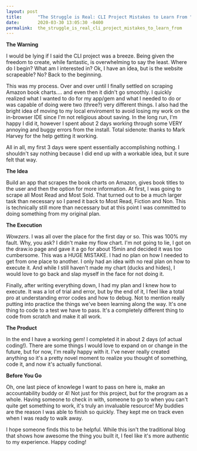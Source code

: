 ```yaml
---
layout: post
title:      "The Struggle is Real: CLI Project Mistakes to Learn From "
date:       2020-03-30 13:05:30 -0400
permalink:  the_struggle_is_real_cli_project_mistakes_to_learn_from
---
```



**The Warning**

I would be lying if I said the CLI project was a breeze. Being given the freedom to create, while fantastic, is overwhelming to say the least. Where do I begin? What am I interested in? Ok, I have an idea, but is the website scrapeable? No? Back to the beginning. 

This was my process. Over and over until I finally settled on scraping Amazon book charts.... and even then it didn't go smoothly. I quickly realized what I wanted to do for my app/gem and what I needed to do or was capable of doing were two (three?) very different things. I also had the bright idea of moving to my local enviroment to avoid losing my work on the in-browser IDE since I'm not religious about saving. In the long run, I'm happy I did it, however I spent about 2 days working through some VERY annoying and buggy errors from the install. Total sidenote: thanks to Mark Harvey for the help getting it working.  

All in all, my first 3 days were spent essentially accomplishing nothing. I shouldn't say nothing because I did end up with a workable idea, but it sure felt that way. 

**The Idea**

Build an app that scrapes the book charts on Amazon, gives book titles to the user and then the option for more information. At first, I was going to scrape all Most Read and Most Sold. That turned out to be a much larger task than necessary so I pared it back to Most Read, Fiction and Non. This is technically still more than necessary but at this point I was committed to doing something from my original plan. 

**The Execution**

*Wowzers*. I was all over the place for the first day or so. This was 100% my fault. Why, you ask? I didn't make my flow chart. I'm not going to lie, I got on the draw.io page and gave it a go for about 15min and decided it was too cumbersome. This was a HUGE MISTAKE. I had no plan on how I needed to get from one place to another. I only had an idea with no real plan on how to execute it. And while I still haven't made my chart (ducks and hides), I would love to go back and slap myself in the face for not doing it.  

Finally, after writing everything down, I had my plan and I knew how to execute. It was a lot of trial and error, but by the end of it, I feel like a total pro at understanding error codes and how to debug. Not to mention really putting into practice the things we've been learning along the way. It's one thing to code to a test we have to pass. It's a completely different thing to code from scratch and make it all work. 

**The Product**

In the end I have a working gem! I completed it in about 2 days (of actual coding!).  There are some things I would love to expand on or change in the future, but for now, I'm really happy with it. I've never really created anything so it's a pretty novel moment to realize you thought of something, code it, and now it's actually functional. 

**Before You Go**

Oh, one last piece of knowlege I want to pass on here is, make an accountability buddy or 4! Not just for this project, but for the program as a whole. Having someone to check in with, someone to go to when you can't quite get something to work, it's truly an invaluable resource! My buddies are the reason I was able to finish so quickly. They kept me on track even when I was ready to walk away. 


I hope someone finds this to be helpful. While this isn't the traditional blog that shows how awesome the thing you built it, I feel like it's more authentic to my experience. Happy coding! 



